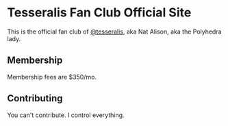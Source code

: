 # Tesseralis Fan Club Official Site

This is the official fan club of [@tesseralis](https://tessera.li), aka Nat Alison, aka the Polyhedra lady.

## Membership

Membership fees are $350/mo.

## Contributing

You can't contribute. I control everything.


